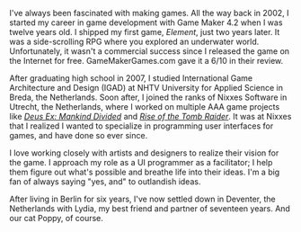 I've always been fascinated with making games. All the way back in 2002, I started my career in game development with Game Maker 4.2 when I was twelve years old. I shipped my first game, _Element_, just two years later. It was a side-scrolling RPG where you explored an underwater world. Unfortunately, it wasn't a commercial success since I released the game on the Internet for free. GameMakerGames.com gave it a 6/10 in their review.

After graduating high school in 2007, I studied International Game Architecture and Design (IGAD) at NHTV University for Applied Science in Breda, the Netherlands. Soon after, I joined the ranks of Nixxes Software in Utrecht, the Netherlands, where I worked on multiple AAA game projects like [_Deus Ex: Mankind Divided_](/projects/deus-ex-mankind-divided) and [_Rise of the Tomb Raider_](/projects/rise-of-the-tomb-raider). It was at Nixxes that I realized I wanted to specialize in programming user interfaces for games, and have done so ever since.

I love working closely with artists and designers to realize their vision for the game. I approach my role as a UI programmer as a facilitator; I help them figure out what's possible and breathe life into their ideas. I'm a big fan of always saying "yes, and" to outlandish ideas.

After living in Berlin for six years, I've now settled down in Deventer, the Netherlands with Lydia, my best friend and partner of seventeen years. And our cat Poppy, of course.